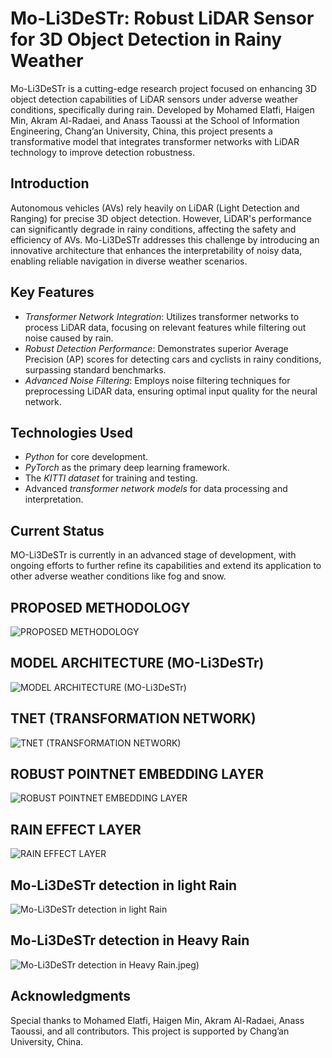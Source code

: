 # Mo-Li3DeSTr: Robust LiDAR Sensor for 3D Object Detection in Rainy Weather

Mo-Li3DeSTr is a cutting-edge research project focused on enhancing 3D object detection capabilities of LiDAR sensors under adverse weather conditions, specifically during rain. Developed by Mohamed Elatfi, Haigen Min, Akram Al-Radaei, and Anass Taoussi at the School of Information Engineering, Chang’an University, China, this project presents a transformative model that integrates transformer networks with LiDAR technology to improve detection robustness.

## Introduction

Autonomous vehicles (AVs) rely heavily on LiDAR (Light Detection and Ranging) for precise 3D object detection. However, LiDAR's performance can significantly degrade in rainy conditions, affecting the safety and efficiency of AVs. Mo-Li3DeSTr addresses this challenge by introducing an innovative architecture that enhances the interpretability of noisy data, enabling reliable navigation in diverse weather scenarios.

## Key Features

- *Transformer Network Integration*: Utilizes transformer networks to process LiDAR data, focusing on relevant features while filtering out noise caused by rain.
- *Robust Detection Performance*: Demonstrates superior Average Precision (AP) scores for detecting cars and cyclists in rainy conditions, surpassing standard benchmarks.
- *Advanced Noise Filtering*: Employs noise filtering techniques for preprocessing LiDAR data, ensuring optimal input quality for the neural network.


## Technologies Used

- *Python* for core development.
- *PyTorch* as the primary deep learning framework.
- The *KITTI dataset* for training and testing.
- Advanced *transformer network models* for data processing and interpretation.

## Current Status

MO-Li3DeSTr is currently in an advanced stage of development, with ongoing efforts to further refine its capabilities and extend its application to other adverse weather conditions like fog and snow.

## PROPOSED METHODOLOGY
![PROPOSED METHODOLOGY](https://github.com/MoCoder007/Mo-Li3DeSTr--Robust-LiDAR-Sensor-for-3D-Object-Detection-with-Transformers-Network-in-Rainy-Weather-/blob/main/Element%20of%20the%20Proposed%20Solution%20new.PNG)

## MODEL ARCHITECTURE (MO-Li3DeSTr)
![MODEL ARCHITECTURE (MO-Li3DeSTr)](https://github.com/MoCoder007/Mo-Li3DeSTr--Robust-LiDAR-Sensor-for-3D-Object-Detection-with-Transformers-Network-in-Rainy-Weather-/blob/main/Model%201.PNG)

## TNET (TRANSFORMATION NETWORK)
![TNET (TRANSFORMATION NETWORK)](https://github.com/MoCoder007/Mo-Li3DeSTr--Robust-LiDAR-Sensor-for-3D-Object-Detection-with-Transformers-Network-in-Rainy-Weather-/blob/main/TNet%20Figure.PNG)

## ROBUST POINTNET EMBEDDING LAYER
![ROBUST POINTNET EMBEDDING LAYER](https://github.com/MoCoder007/Mo-Li3DeSTr--Robust-LiDAR-Sensor-for-3D-Object-Detection-with-Transformers-Network-in-Rainy-Weather-/blob/main/Robust%20PointNet%20Figure.PNG)

## RAIN EFFECT LAYER
![RAIN EFFECT LAYER](https://github.com/MoCoder007/Mo-Li3DeSTr--Robust-LiDAR-Sensor-for-3D-Object-Detection-with-Transformers-Network-in-Rainy-Weather-/blob/main/Rain%20Effect%20Figure.PNG)

## Mo-Li3DeSTr detection in light Rain
![Mo-Li3DeSTr detection in light Rain](https://github.com/MoCoder007/Mo-Li3DeSTr--Robust-LiDAR-Sensor-for-3D-Object-Detection-with-Transformers-Network-in-Rainy-Weather-/blob/main/Mo-Li3DeSTr%20detection%20rain%20rate%20(Light%20Rain).jpeg)

## Mo-Li3DeSTr detection in Heavy Rain
![Mo-Li3DeSTr detection in Heavy Rain](https://github.com/MoCoder007/Mo-Li3DeSTr--Robust-LiDAR-Sensor-for-3D-Object-Detection-with-Transformers-Network-in-Rainy-Weather-/blob/main/Mo-Li3DeSTr%20detection%20rain%20rate%20Heavy%20Rain).jpeg)

## Acknowledgments
Special thanks to Mohamed Elatfi, Haigen Min, Akram Al-Radaei, Anass Taoussi, and all contributors. This project is supported by Chang’an University, China.

